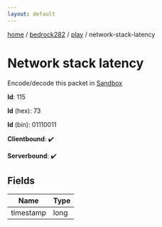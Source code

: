 ```yaml
---
layout: default
---
```


[home](/)  /  [bedrock282](/protocol/bedrock282)  /  [play](/protocol/bedrock282/play)  /  network-stack-latency

# Network stack latency

Encode/decode this packet in [Sandbox](../../../sandbox/bedrock282#Play.NetworkStackLatency)

**Id**: 115

**Id** (hex): 73

**Id** (bin): 01110011

**Clientbound**: ✔️

**Serverbound**: ✔️

## Fields

Name | Type
---|---
timestamp | long
